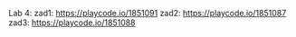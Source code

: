Lab 4:
 zad1: https://playcode.io/1851091
 zad2: https://playcode.io/1851087
 zad3: https://playcode.io/1851088
